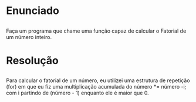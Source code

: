 # Enunciado <h2>

Faça um programa que chame uma função capaz de calcular o Fatorial de um número inteiro.
  
# Resolução <h2>
  
Para calcular o fatorial de um número, eu utilizei uma estrutura de repetição (for) em que eu fiz uma multiplicação acumulada do número *= número -i;  com i partindo de (número - 1) enquanto ele é maior que 0.
